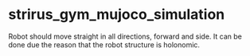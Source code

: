 # strirus_gym_mujoco_simulation
Robot should move straight in all directions, forward and side. It can be done due the reason that the robot structure is holonomic.
